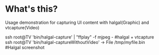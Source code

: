 # What's this?

Usage demonstration for capturing UI content with halgal(Graphic) and vtcapture(Video)

ssh root@TV 'bin/halgal-capture' | "ffplay" -f mjpeg - #halgal + vtcapture 
ssh root@TV 'bin/halgal-captureWithoutVideo' -> File /tmp/myfile.bin #Halgal screenshot
